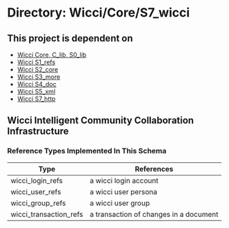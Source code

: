 # Directory: Wicci/Core/S7_wicci

## This project is dependent on

* [Wicci Core, C_lib, S0_lib](https://github.com/GregDavidson/wicci-core-S0_lib)
* [Wicci S1_refs](https://github.com/GregDavidson/wicci-core-S1_refs)
* [Wicci S2_core](https://github.com/GregDavidson/wicci-core-S2_core)
* [Wicci S3_more](https://github.com/GregDavidson/wicci-core-S3_more)
* [Wicci S4_doc](https://github.com/GregDavidson/wicci-core-S4_doc)
* [Wicci S5_xml](https://github.com/GregDavidson/wicci-core-S5_xml)
* [Wicci S7_http](https://github.com/GregDavidson/wicci-core-S7_http)

## Wicci Intelligent Community Collaboration Infrastructure

### Reference Types Implemented In This Schema

| Type	| References
|-----------------------|----------
| wicci_login_refs	| a wicci login account
| wicci_user_refs	| a wicci user persona
| wicci_group_refs	| a wicci user group
| wicci_transaction_refs	| a transaction of changes in a document


